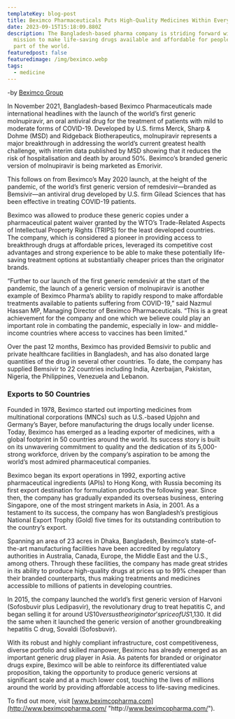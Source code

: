 ```yaml
---
templateKey: blog-post
title: Beximco Pharmaceuticals Puts High-Quality Medicines Within Everyone’s Reach
date: 2023-09-15T15:18:09.880Z
description: The Bangladesh-based pharma company is striding forward with its
  mission to make life-saving drugs available and affordable for people in every
  part of the world.
featuredpost: false
featuredimage: /img/beximco.webp
tags:
  - medicine
---
```

\-by [Beximco Group](https://www.forbes.com/sites/beximco-group/)

In November 2021, Bangladesh-based Beximco Pharmaceuticals made international headlines with the launch of the world’s first generic molnupiravir, an oral antiviral drug for the treatment of patients with mild to moderate forms of COVID-19. Developed by U.S. firms Merck, Sharp & Dohme (MSD) and Ridgeback Biotherapeutics, molnupiravir represents a major breakthrough in addressing the world’s current greatest health challenge, with interim data published by MSD showing that it reduces the risk of hospitalisation and death by around 50%. Beximco’s branded generic version of molnupiravir is being marketed as Emorivir.

This follows on from Beximco’s May 2020 launch, at the height of the pandemic, of the world’s first generic version of remdesivir—branded as Bemsivir—an antiviral drug developed by U.S. firm Gilead Sciences that has been effective in treating COVID-19 patients.

Beximco was allowed to produce these generic copies under a pharmaceutical patent waiver granted by the WTO’s Trade-Related Aspects of Intellectual Property Rights (TRIPS) for the least developed countries. The company, which is considered a pioneer in providing access to breakthrough drugs at affordable prices, leveraged its competitive cost advantages and strong experience to be able to make these potentially life-saving treatment options at substantially cheaper prices than the originator brands.

“Further to our launch of the first generic remdesivir at the start of the pandemic, the launch of a generic version of molnupiravir is another example of Beximco Pharma’s ability to rapidly respond to make affordable treatments available to patients suffering from COVID-19,” said Nazmul Hassan MP, Managing Director of Beximco Pharmaceuticals. “This is a great achievement for the company and one which we believe could play an important role in combating the pandemic, especially in low- and middle-income countries where access to vaccines has been limited.”

Over the past 12 months, Beximco has provided Bemsivir to public and private healthcare facilities in Bangladesh, and has also donated large quantities of the drug in several other countries. To date, the company has supplied Bemsivir to 22 countries including India, Azerbaijan, Pakistan, Nigeria, the Philippines, Venezuela and Lebanon.

### Exports to 50 Countries

Founded in 1978, Beximco started out importing medicines from multinational corporations (MNCs) such as U.S.-based Upjohn and Germany’s Bayer, before manufacturing the drugs locally under license. Today, Beximco has emerged as a leading exporter of medicines, with a global footprint in 50 countries around the world. Its success story is built on its unwavering commitment to quality and the dedication of its 5,000-strong workforce, driven by the company’s aspiration to be among the world’s most admired pharmaceutical companies.

Beximco began its export operations in 1992, exporting active pharmaceutical ingredients (APIs) to Hong Kong, with Russia becoming its first export destination for formulation products the following year. Since then, the company has gradually expanded its overseas business, entering Singapore, one of the most stringent markets in Asia, in 2001. As a testament to its success, the company has won Bangladesh’s prestigious National Export Trophy (Gold) five times for its outstanding contribution to the country’s export.

Spanning an area of 23 acres in Dhaka, Bangladesh, Beximco’s state-of-the-art manufacturing facilities have been accredited by regulatory authorities in Australia, Canada, Europe, the Middle East and the U.S., among others. Through these facilities, the company has made great strides in its ability to produce high-quality drugs at prices up to 99% cheaper than their branded counterparts, thus making treatments and medicines accessible to millions of patients in developing countries.

In 2015, the company launched the world’s first generic version of Harvoni (Sofosbuvir plus Ledipasvir), the revolutionary drug to treat hepatitis C, and began selling it for around US$10 versus the originator’s price of US$1,130. It did the same when it launched the generic version of another groundbreaking hepatitis C drug, Sovaldi (Sofosbuvir).

With its robust and highly compliant infrastructure, cost competitiveness, diverse portfolio and skilled manpower, Beximco has already emerged as an important generic drug player in Asia. As patents for branded or originator drugs expire, Beximco will be able to reinforce its differentiated value proposition, taking the opportunity to produce generic versions at significant scale and at a much lower cost, touching the lives of millions around the world by providing affordable access to life-saving medicines.

To find out more, visit [www.beximcopharma.com](http://www.beximcopharma.com/ "http\://www.beximcopharma.com/").